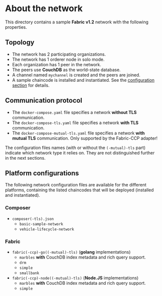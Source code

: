 # About the network

This directory contains a sample __Fabric v1.2__ network with the following properties.

## Topology
* The network has 2 participating organizations.
* The network has 1 orderer node in solo mode.
* Each organization has 1 peer in the network.
* The peers use __CouchDB__ as the world-state database.
* A channel named `mychannel` is created and the peers are joined.
* A sample chaincode is installed and instantiated. See the [configuration section](#platform-configurations) for details.

## Communication protocol
* The `docker-compose.yaml` file specifies a network __without TLS__ communication.
* The `docker-compose-tls.yaml` file specifies a network __with TLS__ communication.
* The `docker-compose-mutual-tls.yaml` file specifies a network __with mutual TLS__ communication. Only supported by the Fabric-CCP adapter!

The configuration files names (with or without the `(-mutual)-tls` part) indicate which network type it relies on. They are not distinguished further in the next sections.

## Platform configurations

The following network configuration files are available for the different platforms, containing the listed chaincodes that will be deployed (installed and instantiated).

### Composer
* `composer(-tls).json`
  * `basic-sample-network` 
  * `vehicle-lifecycle-network`

### Fabric
* `fabric(-ccp)-go((-mutual)-tls)` (__golang__ implementations) 
  * `marbles` __with__ CouchDB index metadata and rich query support.
  * `drm`
  * `simple`
  * `smallbank`
* `fabric(-ccp)-node((-mutual)-tls)` (__Node.JS__ implementations) 
  * `marbles` __with__ CouchDB index metadata and rich query support.
  * `simple`









